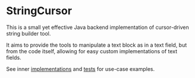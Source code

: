 # StringCursor

This is a small yet effective Java backend implementation of cursor-driven string builder
tool.

It aims to provide the tools to manipulate a text block as in a text field, but from the
code itself, allowing for easy custom implementations of text fields.

See inner [implementations](src/main/java/io/github/nerjalnosk/stringcursor) and
[tests](src/test/java/io/github/nerjalnosk/stringcursor) for use-case examples.